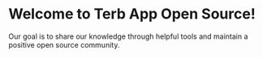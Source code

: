 # Welcome to Terb App Open Source!

Our goal is to share our knowledge through helpful tools and maintain a positive open source community.
